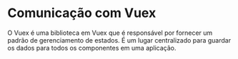  # Comunicação com Vuex
 
 O Vuex é uma biblioteca em Vuex que é responsável por fornecer um padrão de gerenciamento de estados. É um lugar centralizado para guardar os dados para todos os componentes em uma aplicação. 

